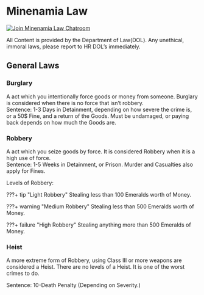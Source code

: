# Minenamia Law

[![Join Minenamia Law Chatroom](https://img.shields.io/badge/Discord-Join%20Server-7289DA.svg?longCache=true&style=for-the-badge)](https://discord.gg/tGRFuFu)

All Content is provided by the Department of Law(DOL). Any unethical, immoral
laws, please report to HR DOL’s immediately.

## General Laws

### Burglary

A act which you intentionally force goods or money from someone. Burglary is
considered when there is no force that isn’t robbery.  
Sentence:
1-3 Days in Detainment, depending on how severe the crime is, or a 50$ Fine, and a
return of the Goods. Must be undamaged, or paying back depends on how much the
Goods are.

### Robbery

A act which you seize goods by force. It is considered Robbery when it is a high use of
force.  
Sentence:
1-5 Weeks in Detainment, or Prison. Murder and Casualties also apply for Fines.

Levels of Robbery:

???+ tip "Light Robbery"
    Stealing less than 100 Emeralds worth of Money.

???+ warning "Medium Robbery"
    Stealing less than 500 Emeralds worth of Money.

???+ failure "High Robbery"
    Stealing anything more than 500 Emeralds of Money.

### Heist

A more extreme form of Robbery, using Class III or more weapons are considered a
Heist. There are no levels of a Heist. It is one of the worst crimes to do.

Sentence: 10-Death Penalty (Depending on Severity.)
